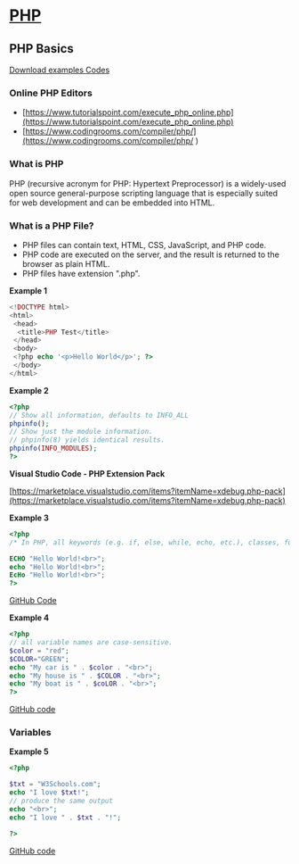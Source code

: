 # [PHP](../index.md)

## PHP Basics

[Download examples Codes](https://github.com/yasirbhutta/php-examples)

### Online PHP Editors

- [https://www.tutorialspoint.com/execute_php_online.php](https://www.tutorialspoint.com/execute_php_online.php)
- [https://www.codingrooms.com/compiler/php/](https://www.codingrooms.com/compiler/php/
)

### What is PHP

PHP (recursive acronym for PHP: Hypertext Preprocessor) is a widely-used open source general-purpose scripting language that is especially suited for web development and can be embedded into HTML.

### What is a PHP File?

- PHP files can contain text, HTML, CSS, JavaScript, and PHP code.
- PHP code are executed on the server, and the result is returned to the browser as plain HTML.
- PHP files have extension ".php".

**Example 1**

```php
<!DOCTYPE html>
<html>
 <head>
  <title>PHP Test</title>
 </head>
 <body>
 <?php echo '<p>Hello World</p>'; ?> 
 </body>
</html>

```
**Example 2**

```php
<?php
// Show all information, defaults to INFO_ALL
phpinfo();
// Show just the module information.
// phpinfo(8) yields identical results.
phpinfo(INFO_MODULES);
?>
```

**Visual Studio Code - PHP Extension Pack**

[https://marketplace.visualstudio.com/items?itemName=xdebug.php-pack](https://marketplace.visualstudio.com/items?itemName=xdebug.php-pack)

**Example 3**

```php
<?php
/* In PHP, all keywords (e.g. if, else, while, echo, etc.), classes, functions, and user-defined functions are NOT case-sensitive.*/

ECHO "Hello World!<br>";
echo "Hello World!<br>";
EcHo "Hello World!<br>";
?>
```
[GitHub Code](https://github.com/yasirbhutta/php-examples/blob/master/basics/case-01.php)

**Example 4**

```php
<?php
// all variable names are case-sensitive.
$color = "red";
$COLOR="GREEN";
echo "My car is " . $color . "<br>";
echo "My house is " . $COLOR . "<br>";
echo "My boat is " . $coLOR . "<br>";
?>
```
[GitHub code](https://github.com/yasirbhutta/php-examples/blob/master/basics/case-02.php)

### Variables

**Example 5**

```php
<?php

$txt = "W3Schools.com";
echo "I love $txt!";
// produce the same output
echo "<br>";
echo "I love " . $txt . "!";

?>
```
[GitHub code](https://github.com/yasirbhutta/php-examples/blob/master/basics/var-01.php)




